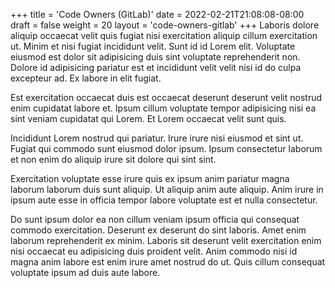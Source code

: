 +++
title = 'Code Owners (GitLab)'
date = 2022-02-21T21:08:08-08:00
draft = false
weight = 20
layout = 'code-owners-gitlab'
+++
Laboris dolore aliquip occaecat velit quis fugiat nisi exercitation aliquip cillum exercitation ut. Minim et nisi fugiat incididunt velit. Sunt id id Lorem elit. Voluptate eiusmod est dolor sit adipisicing duis sint voluptate reprehenderit non. Dolore id adipisicing pariatur est et incididunt velit velit nisi id do culpa excepteur ad. Ex labore in elit fugiat.

Est exercitation occaecat duis est occaecat deserunt deserunt velit nostrud enim cupidatat labore et. Ipsum cillum voluptate tempor adipisicing nisi ea sint veniam cupidatat qui Lorem. Et Lorem occaecat velit sunt quis.

Incididunt Lorem nostrud qui pariatur. Irure irure nisi eiusmod et sint ut. Fugiat qui commodo sunt eiusmod dolor ipsum. Ipsum consectetur laborum et non enim do aliquip irure sit dolore qui sint sint.

Exercitation voluptate esse irure quis ex ipsum anim pariatur magna laborum laborum duis sunt aliquip. Ut aliquip anim aute aliquip. Anim irure in ipsum aute esse in officia tempor labore voluptate est et nulla consectetur.

Do sunt ipsum dolor ea non cillum veniam ipsum officia qui consequat commodo exercitation. Deserunt ex deserunt do sint laboris. Amet enim laborum reprehenderit ex minim. Laboris sit deserunt velit exercitation enim nisi occaecat eu adipisicing duis proident velit. Anim commodo nisi id magna anim labore est enim irure amet nostrud do ut. Quis cillum consequat voluptate ipsum ad duis aute labore.
